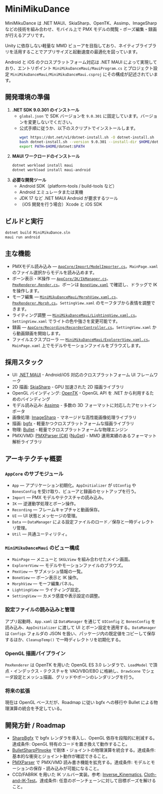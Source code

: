 # MiniMikuDance

MiniMikuDance は .NET MAUI、SkiaSharp、OpenTK、Assimp、ImageSharp などの技術を組み合わせ、モバイル上で PMX モデルの閲覧・ポーズ編集・録画が行えるアプリです。

Unity に依存しない軽量な MMD ビューアを目指しており、ネイティブライブラリを活用することでアプリサイズと起動速度の最適化を図っています。

Android と iOS のクロスプラットフォーム対応は .NET MAUI によって実現しており、エントリポイント `MiniMikuDanceMaui/MauiProgram.cs` とプロジェクト設定 `MiniMikuDanceMaui/MiniMikuDanceMaui.csproj` にその構成が記述されています。

## 開発環境の準備

1. **.NET SDK 9.0.301 のインストール**
   - `global.json` で SDK バージョンを `9.0.301` に固定しています。バージョンを変更しないでください。
   - 公式手順に従うか、以下のスクリプトでインストールします。
     ```bash
     wget https://dot.net/v1/dotnet-install.sh -O dotnet-install.sh
     bash dotnet-install.sh --version 9.0.301 --install-dir $HOME/dotnet
     export PATH=$HOME/dotnet:$PATH
     ```
2. **MAUI ワークロードのインストール**
   ```bash
   dotnet workload install maui
   dotnet workload install maui-android
   ```
3. **必要な開発ツール**
   - Android SDK（platform-tools / build-tools など）
   - Android エミュレータまたは実機
   - JDK 17 など .NET MAUI Android が要求するツール
   - （iOS 開発を行う場合）Xcode と iOS SDK

## ビルドと実行

```bash
dotnet build MiniMikuDance.sln
maui run android
```

## 主な機能

- PMXモデル読み込み — [`AppCore/Import/ModelImporter.cs`](AppCore/Import/ModelImporter.cs)。`MainPage.xaml` のファイル選択からモデルを読み込めます。
- ボーン表示・IK操作 — [`AppCore/IK/IkManager.cs`](AppCore/IK/IkManager.cs)、[`PmxRenderer.Render.cs`](PmxRenderer.Render.cs)。ボーンは [`BoneView.xaml`](MiniMikuDanceMaui/BoneView.xaml) で確認し、ドラッグで IK を操作します。
- モーフ編集 — [`MiniMikuDanceMaui/MorphView.xaml.cs`](MiniMikuDanceMaui/MorphView.xaml.cs)、[`PmxRenderer.Morph.cs`](PmxRenderer.Morph.cs)。`SettingView.xaml` のモーフタブから表情を調整できます。
- ライティング調整 — [`MiniMikuDanceMaui/LightingView.xaml.cs`](MiniMikuDanceMaui/LightingView.xaml.cs)。`SettingView.xaml` でライトの色や強さを変更可能です。
- 録画 — [`AppCore/Recording/RecorderController.cs`](AppCore/Recording/RecorderController.cs)。`SettingView.xaml` から動画録画を開始します。
- ファイルエクスプローラ — [`MiniMikuDanceMaui/ExplorerView.xaml.cs`](MiniMikuDanceMaui/ExplorerView.xaml.cs)。`MainPage.xaml` 上でモデルやモーションファイルをブラウズします。

## 採用スタック

- UI: [.NET MAUI](https://learn.microsoft.com/dotnet/maui/what-is-maui) - Android/iOS 対応のクロスプラットフォーム UI フレームワーク
- 2D 描画: [SkiaSharp](https://github.com/mono/SkiaSharp) - GPU 加速された 2D 描画ライブラリ
- OpenGL バインディング: [OpenTK](https://opentk.net/) - OpenGL API を .NET から利用するためのバインディング
- モデル読み込み: [Assimp](https://github.com/assimp/assimp) - 多数の 3D フォーマットに対応したアセットインポータ
- 画像処理: [ImageSharp](https://github.com/SixLabors/ImageSharp) - マネージドな高性能画像処理ライブラリ
- 描画: [bgfx](https://github.com/bkaradzic/bgfx) - 軽量かつクロスプラットフォームな描画ライブラリ
- 物理: [Bullet](https://github.com/bulletphysics/bullet3) - 軽量でクロスプラットフォームな物理エンジン
- PMX/VMD: [PMXParser (C#)](https://github.com/ikorin24/PMXParser) ([NuGet](https://www.nuget.org/packages/PMXParser)) - MMD 運用実績のあるフォーマット解析ライブラリ

## アーキテクチャ概要

### `AppCore` のサブモジュール

- `App` — アプリケーション初期化。`AppInitializer` が `UIConfig` や `BonesConfig` を受け取り、ビューアと録画のセットアップを行う。
- `Import` — PMX モデルやテクスチャの読み込み。
- `IK` — 逆運動学処理とボーン操作。
- `Recording` — フレームキャプチャと動画保存。
- `UI` — UI 状態とメッセージの管理。
- `Data` — `DataManager` による設定ファイルのロード／保存と一時ディレクトリ管理。
- `Util` — 共通ユーティリティ。

### `MiniMikuDanceMaui` のビュー構成

- `MainPage` — メニューと `SKGLView` を組み合わせたメイン画面。
- `ExplorerView` — モデルやモーションファイルのブラウズ。
- `PmxView` — サブメッシュ情報の一覧。
- `BoneView` — ボーン表示と IK 操作。
- `MorphView` — モーフ編集パネル。
- `LightingView` — ライティング設定。
- `SettingView` — カメラ感度や表示設定の調整。

### 設定ファイルの読み込みと管理

アプリ起動時、`App.xaml` は `DataManager` を通じて `UIConfig` と `BonesConfig` を読み込み、`AppInitializer` に渡して UI とボーン設定を適用する。`DataManager` は `Configs` フォルダの JSON を扱い、パッケージ内の既定値をコピーして保存するほか、`CleanupTemp()` で一時ディレクトリを初期化する。

### OpenGL 描画パイプライン

`PmxRenderer` は OpenTK を用いた OpenGL ES 3.0 レンダラで、`LoadModel` で頂点・インデックス・テクスチャを VAO/VBO/EBO に格納し、`DrawScene` でシェーダ設定とメッシュ描画、グリッドやボーンのレンダリングを行う。

### 将来の拡張

現在は OpenGL ベースだが、Roadmap に従い bgfx への移行や Bullet による物理演算の統合を予定している。

## 開発方針 / Roadmap

- [SharpBgfx](https://github.com/MikePopoloski/SharpBgfx) で bgfx レンダラを導入し、OpenGL 依存を段階的に削減する。達成条件: OpenGL 特有のコードを置き換えて動作すること。
- [BulletSharpPInvoke](https://github.com/AndresTraks/BulletSharpPInvoke) で剛体・ジョイントの物理演算を統合する。達成条件: 基本的な衝突とジョイント動作が確認できること。
- [PMXParser](https://github.com/ikorin24/PMXParser) で PMX/VMD 読み書き機能を拡充する。達成条件: モデルとモーションの保存・読み込みが可能になること。
- CCD/FABRIK を用いた IK ソルバー実装。参考: [Inverse_Kinematics](https://github.com/Vincent-Devine/Inverse_Kinematics), [Cloth-and-IK-Test](https://github.com/SebLague/Cloth-and-IK-Test)。達成条件: 任意のボーンチェーンに対して目標ポーズを解けること。

